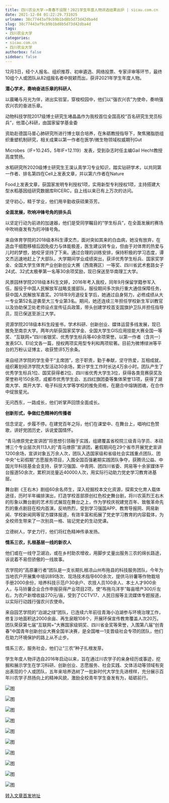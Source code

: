```yaml
---
title: 四川农业大学->青春不设限！2021学生年度人物评选结果出炉 | sicau.com.cn
date: 2021-12-04 01:22:29.731925
urlname: 38c77443af9cb9b1bd8b5d73d42dba4d
slug: 38c77443af9cb9b1bd8b5d73d42dba4d
tags: 
- 四川农业大学
categories:
- sicau.com.cn
- 四川农业大学
authorbox: false
sidebar: false
---
```

12月3日，经个人报名、组织推荐、初审遴选、网络投票、专家评审等环节，最终10组个人或团队从82组报名者中脱颖而出，获评2021年学生年度人物。  

**潜心学术，奏响奋进乐章的科研人**

以晨曦与月光为伴，进出实验室，穿梭校园中，他们以“强农兴农”为使命，奏响强农兴农的奋进乐章。

动物科技学院2017级博士研究生堵晶晶作为我校首位全国高校“百名研究生党员标兵”，他潜心科研，由国家留学基金委
<!--more-->
资助赴德国马普心肺研究所进行博士联合培养，在朱砺教授指导下，聚焦猪脂肪组织重塑机制研究，相关成果以第一作者在医学/微生物领域权威期刊Gut

Microbes（IF=10.245，5年IF=12.119）发表，受到杂志时任主编Gail Hecht教授高度赞扬。

水稻研究所2020级博士研究生王淏认真学习专业知识，踏实钻研学术，以共同第一作者、排名第四在Cell上发表文章，并以第六作者在Nature

Food上发表文章，获国家发明专利授权1项，实用新型专利授权1项，主持搭建大型水稻基因组研究数据库RICERC，自上线以来已有上万次的访问。

坚守初心，精于学业，他们用辛勤收获硕果芬芳。

**全面发展，吹响冲锋号角的排头兵**

以坚定行动为前进的加速器，他们是受同学瞩目的“学生标兵”，在全面发展的赛场中吹响奋发有为的冲锋号角。

来自体育学院的2018级本科生谭文杰，面对突如其来的白血病，她没有放弃，在造血干细胞移植后因免疫力与体能极差，医生建议转专业，但由于对体育的热爱与儿时的梦想，她咬牙坚持了下来。通过合理的训练安排，保持积极的学习态度，谭文杰迅速地赶上了大部队，大学期间学业成绩突出，获评优秀学生标兵、国家奖学金、全国大学生体育产业创新创业大赛（西南赛区）一等奖、四川省武术套路女子24式、32式太极拳第一名等30余项奖励，现已保送至华南理工大学。

风景园林学院2018级本科生文婷，2016年考入我校，同年9月保留学籍参军入伍，服役于中国人民解放军战略支援部队，服役期间多次执行重大通信保障任务，获中国人民解放军嘉奖。2018年9月退役复学后，她通过自身努力，必修成绩从大一专业第52名逆袭至大三专业第3名。期间，她还连续三年担任学校新生军训教官以及协助保卫处老师设点宣传征兵政策，带头创建学校首支国旗护卫队并担任指导员，现已保送至浙江大学。

资源学院2018级本科生段鉴书，学术科研、创新创业、媒体运营多线发展，现已推免至南京大学。两年内斩获国家奖学金、全国大学生GIS应用技能大赛全国一等奖、“互联网+”四川省银奖、优秀学生标兵等40余项荣誉。以第一作者（含共一）发表SCI、EI论文各一篇，授权两项实用型专利和两项软著。目前为微博绿洲等平台的万粉认证博主，收获赞评5万余条。

来自经济学院的学生骨干“主席团”，忠于职责，勤于奉献，坚守热爱，互相成就，组织筹划经济学院大型活动30余场，累计学生工作时长达4万余小时。团队产生了优秀学生标兵1位、国奖获得者2位、四川省优秀大学生3位，获得各类竞赛获奖及荣誉称号150余项，成都市优秀学生会、五四红旗团委等集体荣誉13项，获得了湖南大学、南开大学、电子科技大学等学校的推免资格，在磨合中熔铸团魂，在合作中绽放星光。

无问西东，一路成长，他们听掌声回馈全面成长。

**创新形式，争做红色精神的传播者**

信念坚定，步履不停。在建党百年之际，他们在课堂中、在舞台上，唱响红色赞歌，讲好党团历史，诉说爱国情怀。

“青马燎原党史宣讲团”将思想引领融于实践，组建覆盖省校院三级青马学员、本硕博三个专业层次共113人的“青马燎原”宣讲团，暑假期间在29个省市开展党史宣讲1200余场，宣讲对象五万余人次，团队入选国家级和省级社会实践重点团队、团中央“七彩假期”志愿服务项目，入围全国百强暑期实践团队争夺，获腾讯公益、中国光华科技基金会支持，获学习强国、中青网、团四川省委、网易等十余家媒体平台报道50余次，累积浏览量近40000人次，用实际行动助力党史学习教育进基层。

舞台剧《王右木》剧组60余名师生，深入挖掘校本文化资源，探索文化育人载体途径，历时半年编排演出，打造学校首部原创红色校史舞台剧，将川农英烈王右木的形象以舞台剧的艺术形式展现在舞台之上，作为学校庆祝建党百年、致敬革命先烈的重点剧目在校内首演，反响热烈，受到学习强国APP、教育导报网、网易新闻、学校新闻网等官方媒体报道，有效丰富和拓展了党史学习教育的内容载体，为全校师生带来了一次别具一格、铭记党史的生动党课。

立德树人，学史力行，他们将红色精神传承发扬。

**情系三农，扎根基层一线的新农人**

他们或在一线守卫湖泊，或在乡村助农增收，用脚步丈量出服务三农的绵长路途，诉说着不易但骄傲的一线故事。

农学院的“高原薯行者”团队是一支长期扎根凉山州布拖县的科技服务团队，今年为当地农户开展集中培训89场次、现场技术指导600余次，提供马铃薯等作物栽培手册2000余份，培养科技示范户30余户、农技人员100余人、本土人才900余人，与马铃薯企业合作申报获得产业项目2项，使“布拖乌洋芋”每亩增产300斤左右，为农户新增收益270元/亩，受到了CCTV17、人民日报等主流媒体专题报道，以实际行动践行强农兴农使命。

来自园艺学院的“泊湖之绿”团队，已连续六年前往青海小泊湖参与环境治理工作，修复沙地面积达2000余亩、再生泉眼108个，开展环保宣传教育覆盖人次20万。团队荣获第七届“互联网+”大赛国家级铜奖、四川省金奖等荣誉，入围第八届“创青春”中国青年创新创业大赛全国半决赛，是全国唯一1支晋级社会专项的团队，他们在助力环境保护的路上从不止步。

情系三农，服务社会，他们让“三农”种子扎根发芽。

学生年度人物评选自2016年启动以来，旨在通过川农学子的亲身经历或事迹，挖掘和展示学生在学习科研、创新创业、志愿服务、社会实践、文体活动等领域有突出表现的个人或团队，五年来培养选树了一批新时代大学生先进榜样，充分展示百年川农学子昂扬向上的精神风貌，激励全校青年学生奋发有为，砥砺前行。

![图](https://news.sicau.edu.cn/__local/E/40/36/BD4E20F8CA523F9F0243BD63B0F_267151E2_1FBF3.png)

![图](https://news.sicau.edu.cn/__local/5/32/67/80577CEB985E6EF5FF25D84548B_43F21D04_B9C4B.png)

![图](https://news.sicau.edu.cn/__local/1/54/AB/D00BB803FDBAD24543137838BE6_C9333D47_497A4.png)

![图](https://news.sicau.edu.cn/__local/3/9D/A6/23F8E6C5835BCFB143AC9E837E9_E6154704_D5B56.png)

![图](https://news.sicau.edu.cn/__local/6/E2/78/7D06090492279375DBD793C4EF3_A925FE05_A3A4D.png)

![图](https://news.sicau.edu.cn/__local/F/13/E6/2675D20DB97DBD46B284E46FCCC_F6B4A9CF_C2C80.png)

![图](https://news.sicau.edu.cn/__local/F/BA/F4/9829DFD92B49E239A743DA280A2_723E1E7D_5D9A7.png)

![图](https://news.sicau.edu.cn/__local/7/73/84/218C0FE3830B65A51D303857471_D1F58DF2_F85D0.png)

![图](https://news.sicau.edu.cn/__local/4/B3/32/A010C2D44D161D24F32EE661438_B9AD4E92_207FC.png)

![图](https://news.sicau.edu.cn/__local/5/53/A4/540DC5593C5F3EA3251B2102587_4B3D0B61_D2BB3.png)

[转入文章首发地址](https://news.sicau.edu.cn/info/1135/65816.htm)